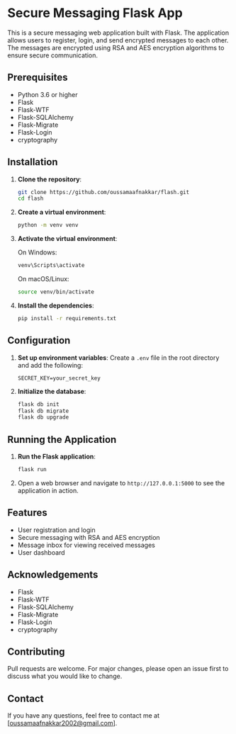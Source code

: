 # Secure Messaging Flask App

This is a secure messaging web application built with Flask. The application allows users to register, login, and send encrypted messages to each other. The messages are encrypted using RSA and AES encryption algorithms to ensure secure communication.

## Prerequisites

- Python 3.6 or higher
- Flask
- Flask-WTF
- Flask-SQLAlchemy
- Flask-Migrate
- Flask-Login
- cryptography

## Installation

1. **Clone the repository**:
    ```bash
    git clone https://github.com/oussamaafnakkar/flash.git
    cd flash
    ```

2. **Create a virtual environment**:
    ```bash
    python -m venv venv
    ```

3. **Activate the virtual environment**:

    On Windows:
    ```bash
    venv\Scripts\activate
    ```

    On macOS/Linux:
    ```bash
    source venv/bin/activate
    ```

4. **Install the dependencies**:
    ```bash
    pip install -r requirements.txt
    ```

## Configuration

1. **Set up environment variables**:
    Create a `.env` file in the root directory and add the following:
    ```plaintext
    SECRET_KEY=your_secret_key
    ```

2. **Initialize the database**:
    ```bash
    flask db init
    flask db migrate
    flask db upgrade
    ```

## Running the Application

1. **Run the Flask application**:
    ```bash
    flask run
    ```

2. Open a web browser and navigate to `http://127.0.0.1:5000` to see the application in action.

## Features

- User registration and login
- Secure messaging with RSA and AES encryption
- Message inbox for viewing received messages
- User dashboard

## Acknowledgements

- Flask
- Flask-WTF
- Flask-SQLAlchemy
- Flask-Migrate
- Flask-Login
- cryptography

## Contributing

Pull requests are welcome. For major changes, please open an issue first to discuss what you would like to change.

## Contact

If you have any questions, feel free to contact me at [oussamaafnakkar2002@gmail.com].
